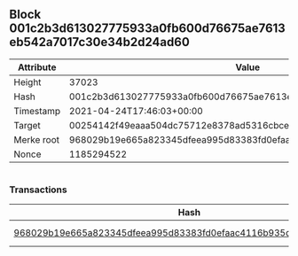 ## Block 001c2b3d613027775933a0fb600d76675ae7613eb542a7017c30e34b2d24ad60

Attribute | Value
--- | ---
Height | 37023
Hash | 001c2b3d613027775933a0fb600d76675ae7613eb542a7017c30e34b2d24ad60
Timestamp | 2021-04-24T17:46:03+00:00
Target | 00254142f49eaaa504dc75712e8378ad5316cbcead634704b3734b6271167cc4
Merke root | 968029b19e665a823345dfeea995d83383fd0efaac4116b935d895d72290c265
Nonce | 1185294522

```

```

### Transactions

Hash | Amount
--- | ---
[968029b19e665a823345dfeea995d83383fd0efaac4116b935d895d72290c265](968029b19e665a823345dfeea995d83383fd0efaac4116b935d895d72290c265.md) | 10.00000000 SKEPTI 
